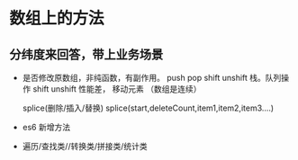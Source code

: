 # 数组上的方法

## 分纬度来回答，带上业务场景

- 是否修改原数组，非纯函数，有副作用。
    push pop shift unshift 栈。队列操作
    shift unshift 性能差， 移动元素 （数组是连续）
    
    splice(删除/插入/替换)
    splice(start,deleteCount,item1,item2,item3....)
- es6 新增方法
- 遍历/查找类//转换类/拼接类/统计类
